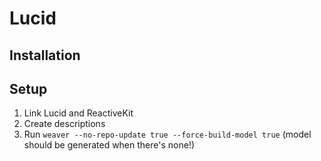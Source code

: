 # Lucid

## Installation

## Setup

1. Link Lucid and ReactiveKit
2. Create descriptions
3. Run `weaver --no-repo-update true --force-build-model true` (model should be generated when there's none!)
